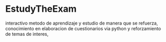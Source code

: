 # EstudyTheExam
interactivo metodo de aprendizaje y estudio de manera que se refuerza, conocimiento en elaboracion de cuestionarios via python y reforzamiento de temas de interes,

